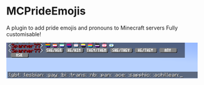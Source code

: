 # MCPrideEmojis
A plugin to add pride emojis and pronouns to Minecraft servers
Fully customisable!

![Screenshot of Minecraft chat showing the emojis and pronouns](/example.png)
